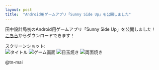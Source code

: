```yaml
---
layout: post
title:  "Android用ゲームアプリ「Sunny Side Up」を公開しました"
---
```


田中設計局初のAndroid用ゲームアプリ「Sunny Side Up」を公開しました！  
[こちら](https://play.google.com/store/apps/details?id=com.SunnySideUp)からダウンロードできます！

スクリーンショット:  
![タイトル]({{site.baseurl}}/images/20160805/SunnySideUp_Title.jpg)
![ゲーム画面]({{site.baseurl}}/images/20160805/MainGame.jpg)
![目玉焼き]({{site.baseurl}}/images/20160805/Success_SunnySideUp.jpg)
![両面焼き]({{site.baseurl}}/images/20160805/Success_OverMedium.jpg)

@tn-mai
